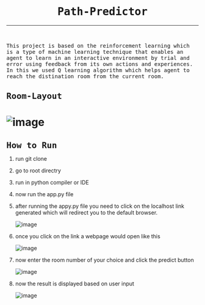 <h1 align="center" style="font-family: monospace;font-size: 200%" >Path-Predictor</h1>
<hr/>
<br/>
<p style="font-family: monospace">This project is based on the reinforcement learning which is a type of machine learning technique that enables an agent to learn in an interactive environment by trial and error using feedback from its own actions and experiences.
In this we used Q learning algorithm which helps agent to reach the distination room from the current room.</p>

<h1 style="font-family: monospace;font-size: 22px">Room-Layout</h1>

# ![image](https://user-images.githubusercontent.com/42388388/118405504-d2ec0e80-b695-11eb-8226-fcf3ce3e62ed.png)


<h1 style="font-family: monospace;font-size: 22px">How to Run</h1>

1. run git clone <url of project>
2. go to root directry 
3. run in python compiler or IDE
4. now run the app.py file 
5. after running the appy.py file you need to click on the localhost link generated which will redirect you to the default browser. 
   
   ![image](https://user-images.githubusercontent.com/42388388/118406006-1fd0e480-b698-11eb-9a31-366a23245197.png)
6. once you click on the link a webpage would open like this 
   
   ![image](https://user-images.githubusercontent.com/42388388/118406868-81df1900-b69b-11eb-8f2f-6e3ee5821021.png)
7. now enter the room number of your choice and click the predict button 
   
   ![image](https://user-images.githubusercontent.com/42388388/118406850-66740e00-b69b-11eb-835a-91e02e85d549.png)
8. now the result is displayed based on user input 

   ![image](https://user-images.githubusercontent.com/42388388/118406971-092c8c80-b69c-11eb-914c-16827250b5eb.png)





 
